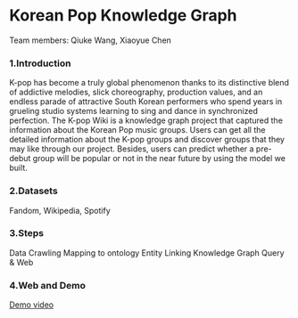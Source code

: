 # Korean Pop Knowledge Graph
Team members: Qiuke Wang, Xiaoyue Chen

### 1.Introduction
K-pop has become a truly global phenomenon thanks to its distinctive blend of addictive melodies, slick choreography, production values, and an endless parade of attractive South Korean performers who spend years in grueling studio systems learning to sing and dance in synchronized perfection. The K-pop Wiki is a knowledge graph project that captured the information about the Korean Pop music groups. Users can get all the detailed information about the K-pop groups and discover groups that they may like through our project. Besides, users can predict whether a pre-debut group will be popular or not in the near future by using the model we built.

### 2.Datasets
Fandom, Wikipedia, Spotify

### 3.Steps
Data Crawling
Mapping to ontology
Entity Linking
Knowledge Graph
Query & Web

### 4.Web and Demo
[Demo video](https://www.google.com)

